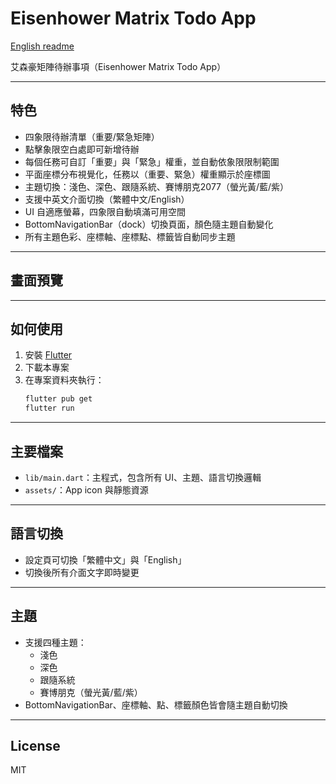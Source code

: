 # Eisenhower Matrix Todo App
[English readme](https://github.com/LightSky10006/EisenhowerApp/blob/main/README_en.md)

艾森豪矩陣待辦事項（Eisenhower Matrix Todo App）

---

## 特色

- 四象限待辦清單（重要/緊急矩陣）
- 點擊象限空白處即可新增待辦
- 每個任務可自訂「重要」與「緊急」權重，並自動依象限限制範圍
- 平面座標分布視覺化，任務以（重要、緊急）權重顯示於座標圖
- 主題切換：淺色、深色、跟隨系統、賽博朋克2077（螢光黃/藍/紫）
- 支援中英文介面切換（繁體中文/English）
- UI 自適應螢幕，四象限自動填滿可用空間
- BottomNavigationBar（dock）切換頁面，顏色隨主題自動變化
- 所有主題色彩、座標軸、座標點、標籤皆自動同步主題

---

## 畫面預覽



---

## 如何使用

1. 安裝 [Flutter](https://flutter.dev/docs/get-started/install)
2. 下載本專案
3. 在專案資料夾執行：
   ```bash
   flutter pub get
   flutter run
   ```

---

## 主要檔案

- `lib/main.dart`：主程式，包含所有 UI、主題、語言切換邏輯
- `assets/`：App icon 與靜態資源

---

## 語言切換

- 設定頁可切換「繁體中文」與「English」
- 切換後所有介面文字即時變更

---

## 主題

- 支援四種主題：
  - 淺色
  - 深色
  - 跟隨系統
  - 賽博朋克（螢光黃/藍/紫）
- BottomNavigationBar、座標軸、點、標籤顏色皆會隨主題自動切換

---

## License

MIT
